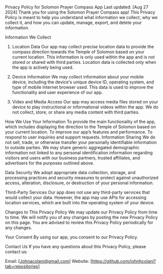 Privacy Policy for Solomon Prayer Compass App
Last updated: [Aug 27 2024]
Thank you for using the Solomon Prayer Compass app! This Privacy Policy is meant to help you understand what information we collect, why we collect it, and how you can update, manage, export, and delete your information.

Information We Collect
1. Location Data
   Our app may collect precise location data to provide the compass direction towards the Temple of Solomon based on your current location. This information is only used within the app and is not stored or shared with third parties. Location data is collected only when the app is actively being used.

2. Device Information
   We may collect information about your mobile device, including the device's unique device ID, operating system, and type of mobile Internet browser used. This data is used to improve the functionality and user experience of our app.

3. Video and Media Access
   Our app may access media files stored on your device to play instructional or informational videos within the app. We do not collect, store, or share any media content with third parties.

How We Use Your Information
To provide the main functionality of the app, which includes displaying the direction to the Temple of Solomon based on your current location.
To improve our app’s features and performance.
To respond to user inquiries and support requests.
Information Sharing
We do not sell, trade, or otherwise transfer your personally identifiable information to outside parties. We may share generic aggregated demographic information not linked to any personal identification information regarding visitors and users with our business partners, trusted affiliates, and advertisers for the purposes outlined above.

Data Security
We adopt appropriate data collection, storage, and processing practices and security measures to protect against unauthorized access, alteration, disclosure, or destruction of your personal information.

Third-Party Services
Our app does not use any third-party services that would collect your data. However, the app may use APIs for accessing location services, which are built into the operating system of your device.

Changes to This Privacy Policy
We may update our Privacy Policy from time to time. We will notify you of any changes by posting the new Privacy Policy on this page. You are advised to review this Privacy Policy periodically for any changes.

Your Consent
By using our app, you consent to our Privacy Policy.

Contact Us
If you have any questions about this Privacy Policy, please contact us:

Email: [Johnacolani@gmail.com]
Website: [https://github.com/johnhcolani?tab=repositories]
